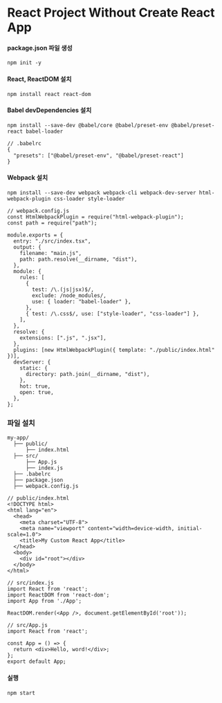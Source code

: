 # React Project Without Create React App

#### package.json 파일 생성

`npm init -y`

#### React, ReactDOM 설치

`npm install react react-dom`

#### Babel devDependencies 설치

`npm install --save-dev @babel/core @babel/preset-env @babel/preset-react babel-loader`

```
// .babelrc
{
  "presets": ["@babel/preset-env", "@babel/preset-react"]
}
```

#### Webpack 설치

`npm install --save-dev webpack webpack-cli webpack-dev-server html-webpack-plugin css-loader style-loader`

```
// webpack.config.js
const HtmlWebpackPlugin = require("html-webpack-plugin");
const path = require("path");

module.exports = {
  entry: "./src/index.tsx",
  output: {
    filename: "main.js",
    path: path.resolve(__dirname, "dist"),
  },
  module: {
    rules: [
      {
        test: /\.(js|jsx)$/,
        exclude: /node_modules/,
        use: { loader: "babel-loader" },
      },
      { test: /\.css$/, use: ["style-loader", "css-loader"] },
    ],
  },
  resolve: {
    extensions: [".js", ".jsx"],
  },
  plugins: [new HtmlWebpackPlugin({ template: "./public/index.html" })],
  devServer: {
    static: {
      directory: path.join(__dirname, "dist"),
    },
    hot: true,
    open: true,
  },
};
```

### 파일 설치

```
my-app/
  ├── public/
      ├── index.html
  ├── src/
      ├── App.js
      ├── index.js
  ├── .babelrc
  ├── package.json
  ├── webpack.config.js
```

```
// public/index.html
<!DOCTYPE html>
<html lang="en">
  <head>
    <meta charset="UTF-8">
    <meta name="viewport" content="width=device-width, initial-scale=1.0">
    <title>My Custom React App</title>
  </head>
  <body>
    <div id="root"></div>
  </body>
</html>
```

```
// src/index.js
import React from 'react';
import ReactDOM from 'react-dom';
import App from './App';

ReactDOM.render(<App />, document.getElementById('root'));
```

```
// src/App.js
import React from 'react';

const App = () => {
  return <div>Hello, word!</div>;
};
export default App;
```

#### 실행

`npm start`
